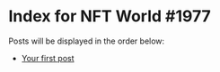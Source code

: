 # Index for NFT World #1977
Posts will be displayed in the order below:

- [Your first post](./001-first.md)

